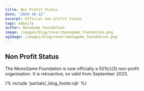 ```yaml
---
title: Non Profit Status
date: "2024-10-22"
excerpt: Official non profit status
tags: website
author: MonoGame Foundation
image: /images/blog/cover/monogame_foundation.png
ogImage: /images/blog/cover/monogame_foundation.png
---
```


## Non Profit Status

The MonoGame Foundation is now officially a 501(c)(3) non-profit organisation. It is retroactive, so valid from September 2023.

{% include 'partials/_blog_footer.njk' %}